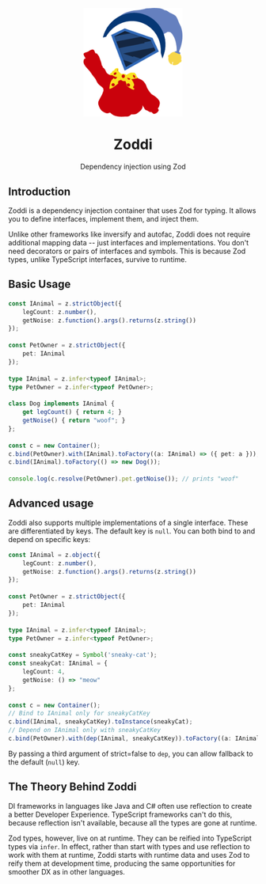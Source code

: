 <p align="center">
  <img src="Zoddi.png" width="200px" align="center" alt="Zoddi logo" />
  <h1 align="center">Zoddi</h1>
  <p align="center">
    Dependency injection using Zod
  </p>
</p>

## Introduction

Zoddi is a dependency injection container that uses Zod for typing. It allows you to define interfaces, implement them, and inject them.

Unlike other frameworks like inversify and autofac, Zoddi does not require additional mapping data -- just interfaces and implementations. You don't need decorators or pairs of interfaces and symbols. This is because Zod types, unlike TypeScript interfaces, survive to runtime.

## Basic Usage

```ts
const IAnimal = z.strictObject({
	legCount: z.number(),
	getNoise: z.function().args().returns(z.string())
});

const PetOwner = z.strictObject({
	pet: IAnimal
});

type IAnimal = z.infer<typeof IAnimal>;
type PetOwner = z.infer<typeof PetOwner>;

class Dog implements IAnimal {
	get legCount() { return 4; }
	getNoise() { return "woof"; }
};

const c = new Container();
c.bind(PetOwner).with(IAnimal).toFactory((a: IAnimal) => ({ pet: a }));
c.bind(IAnimal).toFactory(() => new Dog());

console.log(c.resolve(PetOwner).pet.getNoise()); // prints "woof"
```

## Advanced usage

Zoddi also supports multiple implementations of a single interface. These are differentiated by keys. The default key is `null`. You can both bind to and depend on specific keys:

```ts
const IAnimal = z.object({
	legCount: z.number(),
	getNoise: z.function().args().returns(z.string())
});

const PetOwner = z.strictObject({
	pet: IAnimal
});

type IAnimal = z.infer<typeof IAnimal>;
type PetOwner = z.infer<typeof PetOwner>;

const sneakyCatKey = Symbol('sneaky-cat');
const sneakyCat: IAnimal = {
	legCount: 4,
	getNoise: () => "meow"
};

const c = new Container();
// Bind to IAnimal only for sneakyCatKey
c.bind(IAnimal, sneakyCatKey).toInstance(sneakyCat);
// Depend on IAnimal only with sneakyCatKey
c.bind(PetOwner).with(dep(IAnimal, sneakyCatKey)).toFactory((a: IAnimal) => ({ pet: a }));
```

By passing a third argument of strict=false to `dep`, you can allow fallback to the default (`null`) key.

## The Theory Behind Zoddi

DI frameworks in languages like Java and C# often use reflection to create a better Developer Experience. TypeScript frameworks can't do this, because reflection isn't available, because all the types are gone at runtime.

Zod types, however, live on at runtime. They can be reified into TypeScript types via `infer`. In effect, rather than start with types and use reflection to work with them at runtime, Zoddi starts with runtime data and uses Zod to reify them at development time, producing the same opportunities for smoother DX as in other languages.
